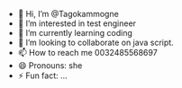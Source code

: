 - 👋 Hi, I’m @Tagokammogne
- 👀 I’m interested in test engineer
- 🌱 I’m currently learning coding 
- 💞️ I’m looking to collaborate on java script.
- 📫 How to reach me 0032485568697
- 😄 Pronouns: she 
- ⚡ Fun fact: ...

<!---
Tagokammogne/Tagokammogne is a ✨ special ✨ repository because its `README.md` (this file) appears on your GitHub profile.
You can click the Preview link to take a look at your changes.
--->

